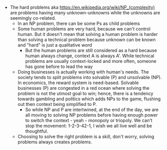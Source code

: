 - The hard problems aka https://en.wikipedia.org/wiki/NP_(complexity) are problems having many unknown-unknowns while the unknowns are seemingly co-related.
	- In an NP problem, there can be some Ps as child problems
	- Some human problems are very hard, because we can't control human. But it doesn't mean that solving a human problem is harder than solving a technical problem because unknown can be known and "hard" is just a qualitative word
		- But the human problems are still considered as a hard because human always change, context A is always A'. While technical problems are usually context-locked and more often, someone has gone before to lead the way
	- Doing businesses is actually working with human's needs. The society tends to split problems into solvable (P) and unsolvable (NP). In economics, the reward system is need-based. Solvable businesses (P) are congested in a red ocean where solving the problem is not the utmost goal to win; hence, there is a tendency towards gambling and politics which adds NPs to the game, flushing out then context being simplified to P.
		- So while NP and P are intertwined, at the end of the day, we are all moving to solving NP problems before having enough power to switch the context - yeah - monopoly or triopoly. We can't stop the movement: 1-2-3-42-1, I wish we all live well and be thoughtful.
	- Choosing to solve the right problem is a skill, don't worry, solving problems always creates problems.